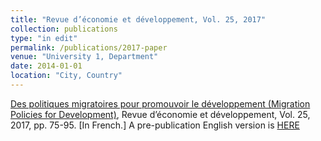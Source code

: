 ```yaml
---
title: "Revue d’économie et développement, Vol. 25, 2017"
collection: publications
type: "in edit"
permalink: /publications/2017-paper
venue: "University 1, Department"
date: 2014-01-01
location: "City, Country"
---
```


[Des politiques migratoires pour promouvoir le développement (Migration Policies for Development)](https://sites.lsa.umich.edu/deanyang/wp-content/uploads/sites/205/2018/01/yang-2017-migration-policies-for-development.pdf "download"), Revue d’économie et développement, Vol. 25, 2017, pp. 75-95. [In French.] A pre-publication English version is [HERE](https://sites.lsa.umich.edu/deanyang/wp-content/uploads/sites/205/2018/01/yang-2017-migration-policies-for-development.pdf )

<!-- ---
title: "Revue d’économie et développement, Vol. 25, 2017"
collection: publications
type: "in_edit"
permalink: /publications_in_edit/1-Revue-dconomie-developpement-Vol-25-2017
# venue: "University 1, Department"
date: 2017
# location: "City, Country"
---

[link](https://sites.lsa.umich.edu/deanyang/wp-content/uploads/sites/205/2018/01/yang-2017-migration-policies-for-development.pdf "Des politiques migratoires pour promouvoir le développement (Migration Policies for Development)"), Revue d’économie et développement, Vol. 25, 2017, pp. 75-95. [In French.] A pre-publication English version is [link](https://sites.lsa.umich.edu/deanyang/wp-content/uploads/sites/205/2018/01/yang-2017-migration-policies-for-development.pdf "HERE") -->
